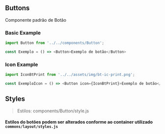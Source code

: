 ## Buttons

Componente padrão de Botão

### Basic Example

```js
import Button from '../../components/Button';

const Exemplo = () => <Button>Exemplo de botão</Button>

```

### Icon Example

```js
import IconBtPrint from '../../assets/img/bt-ic-print.png';

const ExemploIcon = () => <Button icon={IconBtPrint}>Exemplo de botão</Button>
```

## Styles

> Estilos: components/Button/style.js

#### Estilos do botões podem ser alterados conforme ao container utilizado `commons/layout/styles.js`
